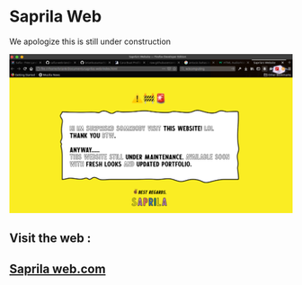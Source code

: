 # Saprila Web
We apologize this is still under construction

<img src="saprila web.png" alt="capture web">

## Visit the web : 

## <a href="saprila.com"> Saprila web.com </a>
